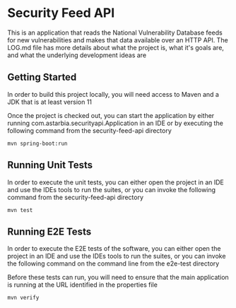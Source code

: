 # Security Feed API

This is an application that reads the National Vulnerability Database feeds for new vulnerabilities and makes that data
available over an HTTP API. The LOG.md file has more details about what the project is, what it's goals are, and what
the underlying development ideas are

## Getting Started

In order to build this project locally, you will need access to Maven and a JDK that is at least version 11

Once the project is checked out, you can start the application by either running com.astarbia.securityapi.Application in
an IDE or by executing the following command from the security-feed-api directory

`mvn spring-boot:run`

## Running Unit Tests

In order to execute the unit tests, you can either open the project in an IDE and use the IDEs tools to run the suites,
or you can invoke the following command from the security-feed-api directory

`mvn test`

## Running E2E Tests

In order to execute the E2E tests of the software, you can either open the project in an IDE and use the IDEs tools to
run the suites, or you can invoke the following command on the command line from the e2e-test directory

Before these tests can run, you will need to ensure that the main application is running at the URL identified in the
properties file

`mvn verify`
